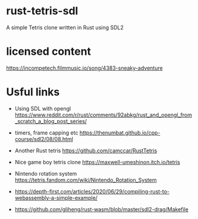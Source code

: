 # rust-tetris-sdl

A simple Tetris clone written in Rust using SDL2

# licensed content
 https://incompetech.filmmusic.io/song/4383-sneaky-adventure

# Usful links

 * Using SDL with opengl https://www.reddit.com/r/rust/comments/92abkg/rust_and_opengl_from_scratch_a_blog_post_series/

 * timers, frame capping etc https://thenumbat.github.io/cpp-course/sdl2/08/08.html

 * Another Rust tetris https://github.com/camccar/RustTetris

 * Nice game boy tetris clone https://maxwell-umeshinon.itch.io/tetris

 * Nintendo rotation system https://tetris.fandom.com/wiki/Nintendo_Rotation_System

 * https://depth-first.com/articles/2020/06/29/compiling-rust-to-webassembly-a-simple-example/

 * https://github.com/gliheng/rust-wasm/blob/master/sdl2-drag/Makefile
